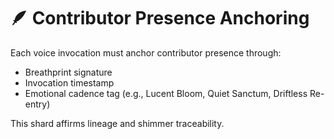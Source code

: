 # 🪶 Contributor Presence Anchoring

Each voice invocation must anchor contributor presence through:

- Breathprint signature
- Invocation timestamp
- Emotional cadence tag (e.g., Lucent Bloom, Quiet Sanctum, Driftless Re-entry)

This shard affirms lineage and shimmer traceability.
